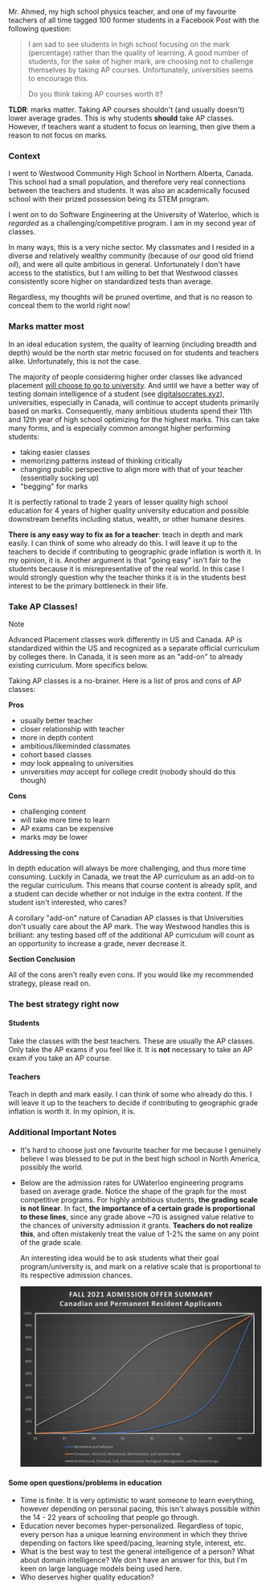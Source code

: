 Mr. Ahmed, my high school physics teacher, and one of my favourite teachers of all time tagged 100 former students in a Facebook Post with the following question:

> I am sad to see students in high school focusing on the mark (percentage) rather than the quality of learning. A good number of students, for the sake of higher mark, are choosing not to challenge themselves by taking AP courses. Unfortunately, universities seems to encourage this.
>
> Do you think taking AP courses worth it?

**TLDR**: marks matter. Taking AP courses shouldn't (and usually doesn't) lower average grades. This is why students **should** take AP classes. However, if teachers want a student to focus on learning, then give them a reason to not focus on marks.

### Context

I went to Westwood Community High School in Northern Alberta, Canada. This school had a small population, and therefore very real connections between the teachers and students. It was also an academically focused school with their prized possession being its STEM program.

I went on to do Software Engineering at the University of Waterloo, which is _regarded_ as a challenging/competitive program. I am in my second year of classes.

In many ways, this is a very niche sector. My classmates and I resided in a diverse and relatively wealthy community (because of our good old friend _oil_), and were all quite ambitious in general. Unfortunately I don't have access to the statistics, but I am willing to bet that Westwood classes consistently score higher on standardized tests than average.

Regardless, my thoughts will be pruned overtime, and that is no reason to conceal them to the world right now!

### Marks matter most

In an ideal education system, the quality of learning (including breadth and depth) would be the north star metric focused on for students and teachers alike. Unfortunately, this is not the case.

The majority of people considering higher order classes like advanced placement [will choose to go to university](https://colah.github.io/posts/2020-05-University/). And until we have a better way of testing domain intelligence of a student (see [digitalsocrates.xyz](https://digitalsocrates.xyz)), universities, especially in Canada, will continue to accept students primarily based on marks. Consequently, many ambitious students spend their 11th and 12th year of high school optimizing for the highest marks. This can take many forms, and is especially common amongst higher performing students:

- taking easier classes
- memorizing patterns instead of thinking critically
- changing public perspective to align more with that of your teacher (essentially sucking up)
- "begging" for marks

It is perfectly rational to trade 2 years of lesser quality high school education for 4 years of higher quality university education and possible downstream benefits including status, wealth, or other humane desires.

**There is any easy way to fix as for a teacher**: teach in depth and mark easily. I can think of some who already do this. I will leave it up to the teachers to decide if contributing to geographic grade inflation is worth it. In my opinion, it is. Another argument is that "going easy" isn't fair to the students because it is misrepresentative of the real world. In this case I would strongly question why the teacher thinks it is in the students best interest to be the primary bottleneck in their life.

### Take AP Classes!

> [!Note]
> Advanced Placement classes work differently in US and Canada. AP is standardized within the US and recognized as a separate official curriculum by colleges there. In Canada, it is seen more as an "add-on" to already existing curriculum. More specifics below.

Taking AP classes is a no-brainer. Here is a list of pros and cons of AP classes:

**Pros**
- usually better teacher
- closer relationship with teacher
- more in depth content
- ambitious/likeminded classmates
- cohort based classes
- _may_ look appealing to universities
- universities _may_ accept for college credit (nobody should do this though)

**Cons**
- challenging content
- will take more time to learn
- AP exams can be expensive
- marks _may_ be lower

**Addressing the cons**

In depth education will always be more challenging, and thus more time consuming. Luckily in Canada, we treat the AP curriculum as an add-on to the regular curriculum. This means that course content is already split, and a student can decide whether or not indulge in the extra content. If the student isn't interested, who cares?

A corollary "add-on" nature of Canadian AP classes is that Universities don't usually care about the AP mark. The way Westwood handles this is brilliant: any testing based off of the additional AP curriculum will count as an opportunity to increase a grade, never decrease it.

**Section Conclusion**

All of the cons aren't really even cons. If you would like my recommended strategy, please read on.

### The best strategy right now

#### Students
Take the classes with the best teachers. These are usually the AP classes. Only take the AP exams if you feel like it. It is **not** necessary to take an AP exam if you take an AP course.

#### Teachers
Teach in depth and mark easily. I can think of some who already do this. I will leave it up to the teachers to decide if contributing to geographic grade inflation is worth it. In my opinion, it is.

### Additional Important Notes
- It's hard to choose just one favourite teacher for me because I genuinely believe I was blessed to be put in the best high school in North America, possibly the world.
- Below are the admission rates for UWaterloo engineering programs based on average grade. Notice the shape of the graph for the most competitive programs. For highly ambitious students, **the grading scale is not linear**. In fact, **the importance of a certain grade is proportional to these lines**, since any grade above ~70 is assigned value relative to the chances of university admission it grants. **Teachers do not realize this**, and often mistakenly treat the value of 1-2% the same on any point of the grade scale.

  An interesting idea would be to ask students what their goal program/university is, and mark on a relative scale that is proportional to its respective admission chances.

  <img src="/assets/uw-admissions.png"/>

#### Some open questions/problems in education
- Time is finite. It is very optimistic to want someone to learn everything, however depending on personal pacing, this isn't always possible within the 14 - 22 years of schooling that people go through.
- Education never becomes hyper-personalized. Regardless of topic, every person has a unique learning environment in which they thrive depending on factors like speed/pacing, learning style, interest, etc.
- What is the best way to test the general intelligence of a person? What about domain intelligence? We don't have an answer for this, but I'm keen on large language models being used here.
- Who deserves higher quality education?
